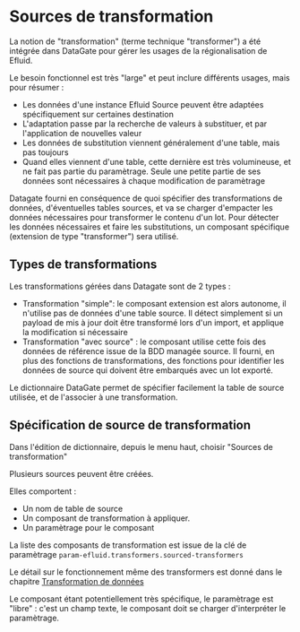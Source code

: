 # Sources de transformation

La notion de "transformation" (terme technique "transformer") a été intégrée dans DataGate pour gérer les usages de la régionalisation de Efluid.

Le besoin fonctionnel est très "large" et peut inclure différents usages, mais pour résumer :

* Les données d'une instance Efluid Source peuvent être adaptées spécifiquement sur certaines destination
* L'adaptation passe par la recherche de valeurs à substituer, et par l'application de nouvelles valeur
* Les données de substitution viennent généralement d'une table, mais pas toujours
* Quand elles viennent d'une table, cette dernière est très volumineuse, et ne fait pas partie du paramètrage. Seule une petite partie de ses données sont nécessaires à chaque modification de paramètrage

Datagate fourni en conséquence de quoi spécifier des transformations de données, d'éventuelles tables sources, et va se charger d'empacter les données nécessaires pour transformer le contenu d'un lot. Pour détecter les données nécessaires et faire les substitutions, un composant spécifique (extension de type "transformer") sera utilisé.

## Types de transformations 

Les transformations gérées dans Datagate sont de 2 types : 

* Transformation "simple": le composant extension est alors autonome, il n'utilise pas de données d'une table source. Il détect simplement si un payload de mis à jour doit être transformé lors d'un import, et applique la modification si nécessaire
* Transformation "avec source" : le composant utilise cette fois des données de référence issue de la BDD managée source. Il fourni, en plus des fonctions de transformations, des fonctions pour identifier les données de source qui doivent être embarqués avec un lot exporté.

Le dictionnaire DataGate permet de spécifier facilement la table de source utilisée, et de l'associer à une transformation.

## Spécification de source de transformation

Dans l'édition de dictionnaire, depuis le menu haut, choisir "Sources de transformation"

Plusieurs sources peuvent être créées. 

Elles comportent : 
* Un nom de table de source
* Un composant de transformation à appliquer.
* Un paramètrage pour le composant

La liste des composants de transformation est issue de la clé de paramètrage `param-efluid.transformers.sourced-transformers`

Le détail sur le fonctionnement même des transformers est donné dans le chapitre [Transformation de données](transformer-apply.md)

Le composant étant potentiellement très spécifique, le paramètrage est "libre" : c'est un champ texte, le composant doit se charger d'interpréter le paramètrage.